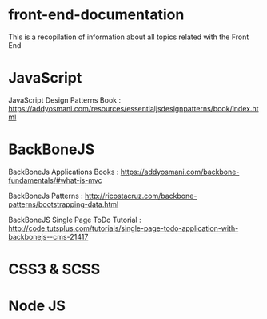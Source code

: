 # front-end-documentation
This is a recopilation of information about all topics related with the Front End 

# JavaScript
JavaScript Design Patterns Book : https://addyosmani.com/resources/essentialjsdesignpatterns/book/index.html

# BackBoneJS
BackBoneJs Applications Books : https://addyosmani.com/backbone-fundamentals/#what-is-mvc 

BackBoneJs Patterns : http://ricostacruz.com/backbone-patterns/bootstrapping-data.html

BackBoneJS Single Page ToDo Tutorial : http://code.tutsplus.com/tutorials/single-page-todo-application-with-backbonejs--cms-21417


# CSS3 & SCSS

# Node JS


